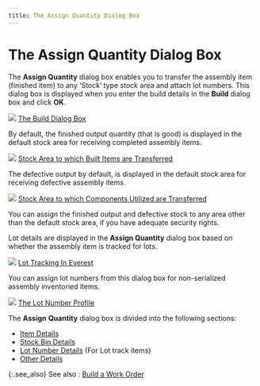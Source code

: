 ```yaml
---
title: The Assign Quantity Dialog Box
---
```


# The Assign Quantity Dialog Box


The **Assign Quantity** dialog box  enables you to transfer the assembly item (finished item) to any ‘Stock’  type stock area and attach lot numbers. This dialog box is displayed when  you enter the build details in the **Build** dialog box and click **OK**.


![]({{site.ba_baseurl}}/img/lens.gif) [The  Build Dialog Box]({{site.ba_baseurl}}/prod-asm/building-wo/entering-qty-built/the_build_profile.html)


By default, the finished output quantity (that is good) is displayed  in the default stock area for receiving completed assembly items.


![]({{site.ba_baseurl}}/img/lens.gif) [Stock  Area to which Built Items are Transferred]({{site.ba_baseurl}}/prod-asm/building-wo/entering-qty-built/back-proc/asm-items/stock_area_to_which_built_items_are_transferred.html)


The defective output by default, is displayed in the default stock area  for receiving defective assembly items.


![]({{site.ba_baseurl}}/img/lens.gif) [Stock  Area to which Components Utilized are Transferred]({{site.ba_baseurl}}/prod-asm/building-wo/entering-qty-built/back-proc/asm-items/asm-cmpts/backend_process_asm_components_consumed.html)


You can assign the finished output and defective stock to any area other  than the default stock area, if you have adequate security rights.


Lot details are displayed in the **Assign 
 Quantity** dialog box based on whether the assembly item is tracked  for lots.


![]({{site.ba_baseurl}}/img/lens.gif) [Lot  Tracking In Everest]({{site.wm_chm}}/lot-number-tracking/lot_tracking_in_everest.html)


You can assign lot numbers from this dialog box for non-serialized assembly  inventoried items.


![]({{site.ba_baseurl}}/img/lens.gif) [The  Lot Number Profile]({{site.wm_chm}}/lot-number-tracking/assigning-a-lot-number/the_lot_number_profile_wm.html)


The **Assign** **Quantity**  dialog box is divided into the following sections:

- [Item  Details]({{site.ba_baseurl}}/misc/item_details_assign_quantity_profile_work_order_build_process_assembly_content.html)
- [Stock  Bin Details]({{site.ba_baseurl}}/misc/stock_area_details_work_order_profile_assign_quantity_for_profile_assembly_content.html)
- [Lot  Number Details]({{site.ba_baseurl}}/misc/lot_number_details_assign_quantity_profile_work_order_profile_assembly_content.html) (For Lot track items)
- [Other  Details]({{site.ba_baseurl}}/misc/other_details_assign_quan_db_build_assem.html)



{:.see_also}
See also
: [Build  a Work Order]({{site.ba_baseurl}}/prod-asm/building-wo/building_work_orders_content_building_assembly.html)
